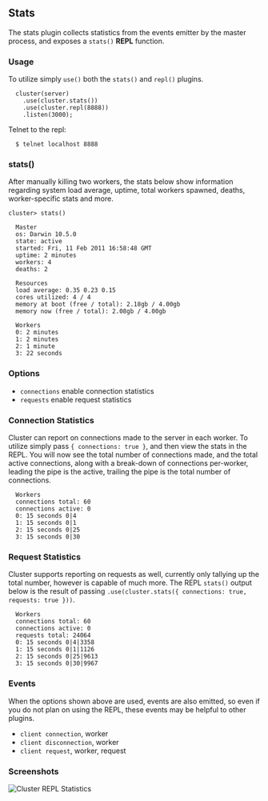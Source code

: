 
## Stats

 The stats plugin collects statistics from the events emitter by the master process, and exposes a `stats()` __REPL__ function.


### Usage

To utilize simply `use()` both the `stats()` and `repl()` plugins.

      cluster(server)
        .use(cluster.stats())
        .use(cluster.repl(8888))
        .listen(3000);

Telnet to the repl:

      $ telnet localhost 8888

### stats()

 After manually killing two workers, the stats below show information regarding system load average, uptime, total workers spawned, deaths, worker-specific stats and more.

    cluster> stats()

      Master
      os: Darwin 10.5.0
      state: active
      started: Fri, 11 Feb 2011 16:58:48 GMT
      uptime: 2 minutes
      workers: 4
      deaths: 2

      Resources
      load average: 0.35 0.23 0.15
      cores utilized: 4 / 4
      memory at boot (free / total): 2.18gb / 4.00gb
      memory now (free / total): 2.08gb / 4.00gb

      Workers
      0: 2 minutes
      1: 2 minutes
      2: 1 minute
      3: 22 seconds

### Options

  - `connections`  enable connection statistics
  - `requests`     enable request statistics

### Connection Statistics

  Cluster can report on connections made to the server in each worker. To utilize simply pass `{ connections: true }`, and then view the stats in the REPL. You will now see the total number of connections made, and the total active connections, along with a break-down of connections per-worker, leading the pipe is the active, trailing the pipe is the total number of connections.
  
      Workers
      connections total: 60
      connections active: 0
      0: 15 seconds 0|4
      1: 15 seconds 0|1
      2: 15 seconds 0|25
      3: 15 seconds 0|30

### Request Statistics

  Cluster supports reporting on requests as well, currently only tallying up the total number, however is capable of much more. The REPL `stats()` output below is the result of passing `.use(cluster.stats({ connections: true, requests: true }))`.
  
  
      Workers
      connections total: 60
      connections active: 0
      requests total: 24064
      0: 15 seconds 0|4|3358
      1: 15 seconds 0|1|1126
      2: 15 seconds 0|25|9613
      3: 15 seconds 0|30|9967

### Events

  When the options shown above are used, events are also emitted, so even if you do not plan on using the REPL, these events may be helpful to other plugins.

  - `client connection`, worker
  - `client disconnection`, worker
  - `client request`, worker, request

### Screenshots

  ![Cluster REPL Statistics](http://cl.ly/3p2n2u2X0W34141f2z0B)